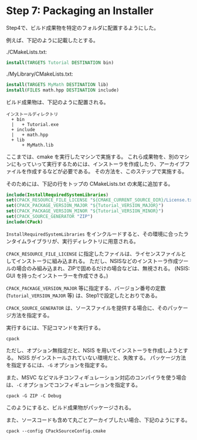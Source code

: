# Step 7: Packaging an Installer

Step4で、ビルド成果物を特定のフォルダに配置するようにした。

例えば、下記のように記載したとする。

./CMakeLists.txt:
```cmake
install(TARGETS Tutorial DESTINATION bin)
```
./MyLibrary/CMakeLists.txt:
```cmake
install(TARGETS MyMath DESTINATION lib)
install(FILES math.hpp DESTINATION include)
```

ビルド成果物は、下記のように配置される。

```
インストールディレクトリ
  + bin
  |   + Tutorial.exe
  + include
  |   + math.hpp
  + lib
      + MyMath.lib
```

ここまでは、cmake を実行したマシンで実施する。
これら成果物を、別のマシンにもっていって実行するためには、インストーラを作成したり、アーカイブファイルを作成するなどが必要である。
その方法を、このステップで実施する。

そのためには、下記の行をトップの CMakeLists.txt の末尾に追加する。

```cmake
include(InstallRequiredSystemLibraries)
set(CPACK_RESOURCE_FILE_LICENSE "${CMAKE_CURRENT_SOURCE_DIR}/License.txt")
set(CPACK_PACKAGE_VERSION_MAJOR "${Tutorial_VERSION_MAJOR}")
set(CPACK_PACKAGE_VERSION_MINOR "${Tutorial_VERSION_MINOR}")
set(CPACK_SOURCE_GENERATOR "ZIP")
include(CPack)
```

`InstallRequiredSystemLibraries` をインクルードすると、その環境に合ったランタイムライブラリが、実行ディレクトリに用意される。

`CPACK_RESOURCE_FILE_LICENSE` に指定したファイルは、ライセンスファイルとしてインストーラに組み込まれる。
ただし、NSISなどのインストーラ作成ツールの場合のみ組み込まれ、ZIPで固めるだけの場合などは、無視される。
(NSIS: GUI を持ったインストーラーを作成できる。)

`CPACK_PACKAGE_VERSION_MAJOR` 等に指定する、バージョン番号の定数 (`Tutorial_VERSION_MAJOR` 等) は、Step1で設定したとおりである。

`CPACK_SOURCE_GENERATOR` は、ソースファイルを提供する場合に、そのパッケージ方法を指定する。

実行するには、下記コマンドを実行する。

```
cpack
```

ただし、オプション無指定だと、NSIS を用いてインストーラを作成しようとする。
NSIS がインストールされていない環境だと、失敗する。
パッケージ方法を指定するには、`-G` オプションを指定する。

また、MSVC などマルチコンフィギュレーション対応のコンパイラを使う場合は、`-C` オプションでコンフィギュレーションを指定する。

```
cpack -G ZIP -C Debug
```

このようにすると、ビルド成果物がパッケージされる。

また、ソースコードも含めて丸ごとアーカイブしたい場合、下記のようにする。

```
cpack --config CPackSourceConfig.cmake
```
